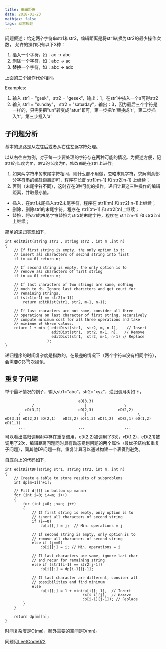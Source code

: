 ```yaml
---
title: 编辑距离
date: 2018-01-23
mathjax: false
tags: 动态规划
---
```


问题叙述：给定两个字符串str1和str2，编辑距离是将str1转换为str2的最少操作次数，
允许的操作只有以下3种：

1. 插入一个字符，如：ac -> abc
2. 删除一个字符，如：abc -> ac
3. 替换一个字符，如：abc -> adc

上面的三个操作代价相同。

Examples:

1. 输入 str1 = "geek"，str2 = "gesek"，输出：1，在str1中插入一个s可得str2
2. 输入 str1 = "sunday"， str2 = "saturday"，输出：3，因为最后三个字符是一样的，只需要把"un"转变成"atur"即可，第一步把'n'替换成'r'，第二步插入't'，第三步插入'a'

## 子问题分析

基本的思路是从左往后或者从右往左逐字符处理。

以从右往左为例，对于每一步要处理的字符存在两种可能的情况。为叙述方便，记str1的长度为m，str2的长度为n，修改都是在str1上进行。

1. 如果两字符串的末尾字符相同，则什么都不用做，忽略末尾字符，求解剩余部分字符串的编辑距离即可，程序在长度 str1[:m-1] 和 str2[:n-1] 上继续；
2. 否则（末尾字符不同），这时存在3种可能的操作，递归计算这三种操作的编辑距离，并取最小值。
  - 插入，在str1末尾插入str2末尾字符，程序在 str1[:m] 和 str2[:n-1]上继续；
  - 删除，删除str1的末尾字符，程序在 str1[:m-1] 和 str2[:n]上继续；
  - 替换，将str1的末尾字符替换为str2的末尾字符，程序在 str1[:m-1] 和 str2[:n]上继续；

简单的递归实现如下，
```
int editDist(string str1 , string str2 , int m ,int n)
{
    // If first string is empty, the only option is to
    // insert all characters of second string into first
    if (m == 0) return n;
 
    // If second string is empty, the only option is to
    // remove all characters of first string
    if (n == 0) return m;
 
    // If last characters of two strings are same, nothing
    // much to do. Ignore last characters and get count for
    // remaining strings.
    if (str1[m-1] == str2[n-1])
        return editDist(str1, str2, m-1, n-1);
 
    // If last characters are not same, consider all three
    // operations on last character of first string, recursively
    // compute minimum cost for all three operations and take
    // minimum of three values.
    return 1 + min ( editDist(str1,  str2, m, n-1),    // Insert
                     editDist(str1,  str2, m-1, n),   // Remove
                     editDist(str1,  str2, m-1, n-1) // Replace
                   );
}
```
递归程序的时间复杂度是指数的，在最差的情况下（两个字符串没有相同字符），会需要$O(3^m)$次操作。

## 重复子问题

举个最坏情况的例子，输入str1="abc"，str2="xyz"，递归调用树如下，

```
                                 eD(3,3)
            /                       |                 \         
         eD(3,2)                 eD(2,3)           eD(2,2)
      /                             |                       \
eD(3,1) eD(2,2) eD(2,1)   eD(2,2) eD(1,3) eD(1,2)  eD(2,1) eD(1,2) eD(1,1)
      ...                        ...                  ... 
```

可以看出递归调用树中存在重复调用，eD(2,2)被调用了3次，eD(1,2)，eD(2,1)被调用了2次，编辑距离问题同时具有动态规划问题的两个属性（最优子结构和重复子问题），同其他DP问题一样，重复计算可以通过构建一个表得到避免。

自底向上的代码如下，
```
int editDistDP(string str1, string str2, int m, int n)
{
    // Create a table to store results of subproblems
    int dp[m+1][n+1];
 
    // Fill d[][] in bottom up manner
    for (int i=0; i<=m; i++)
    {
        for (int j=0; j<=n; j++)
        {
            // If first string is empty, only option is to
            // isnert all characters of second string
            if (i==0)
                dp[i][j] = j;  // Min. operations = j
 
            // If second string is empty, only option is to
            // remove all characters of second string
            else if (j==0)
                dp[i][j] = i; // Min. operations = i
 
            // If last characters are same, ignore last char
            // and recur for remaining string
            else if (str1[i-1] == str2[j-1])
                dp[i][j] = dp[i-1][j-1];
 
            // If last character are different, consider all
            // possibilities and find minimum
            else
                dp[i][j] = 1 + min(dp[i][j-1],  // Insert
                                   dp[i-1][j],  // Remove
                                   dp[i-1][j-1]); // Replace
        }
    }
 
    return dp[m][n];
}
```

时间复杂度是O(mn)，额外需要的空间是O(mn)。

同题见[LeetCode072](https://github.com/shouguicai/JOBS/blob/master/LeetCode/Leetcode072_Edit%20Distance.md)

